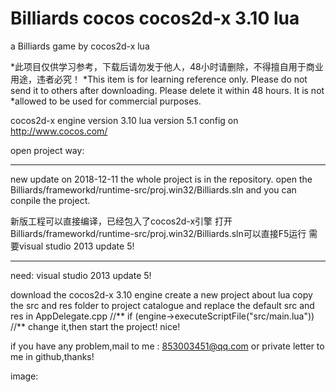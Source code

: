 # Billiards cocos cocos2d-x 3.10 lua
a Billiards game by cocos2d-x lua

*此项目仅供学习参考，下载后请勿发于他人，48小时请删除，不得擅自用于商业用途，违者必究！
*This item is for learning reference only. Please do not send it to others after downloading. Please delete it within 48 hours. It is not *allowed to be used for commercial purposes.

cocos2d-x engine version 3.10
lua version 5.1
config on http://www.cocos.com/

open project way:

***************************************************************************
new update on 2018-12-11
the whole project is in the repository.
open the Billiards/frameworkd/runtime-src/proj.win32/Billiards.sln
and you can conpile the project.

新版工程可以直接编译，已经包入了cocos2d-x引擎
打开Billiards/frameworkd/runtime-src/proj.win32/Billiards.sln可以直接F5运行
需要visual studio 2013 update 5!
***************************************************************************

need: visual studio 2013 update 5! 

download the cocos2d-x 3.10 engine
create a new project about lua
copy the src and res folder to project catalogue and replace the default src and res
in AppDelegate.cpp
//**
if (engine->executeScriptFile("src/main.lua"))
//**
change it,then start the project!
nice!

if you have any problem,mail to me : 853003451@qq.com
or private letter to me in github,thanks!

image:

